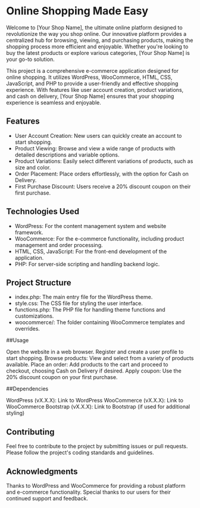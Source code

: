# Online Shopping Made Easy

Welcome to [Your Shop Name], the ultimate online platform designed to revolutionize the way you shop online. Our innovative platform provides a centralized hub for browsing, viewing, and purchasing products, making the shopping process more efficient and enjoyable. Whether you're looking to buy the latest products or explore various categories, [Your Shop Name] is your go-to solution.

This project is a comprehensive e-commerce application designed for online shopping. It utilizes WordPress, WooCommerce, HTML, CSS, JavaScript, and PHP to provide a user-friendly and effective shopping experience. With features like user account creation, product variations, and cash on delivery, [Your Shop Name] ensures that your shopping experience is seamless and enjoyable.

## Features

- User Account Creation: New users can quickly create an account to start shopping.
- Product Viewing: Browse and view a wide range of products with detailed descriptions and variable options.
- Product Variations: Easily select different variations of products, such as size and color.
- Order Placement: Place orders effortlessly, with the option for Cash on Delivery.
- First Purchase Discount: Users receive a 20% discount coupon on their first purchase.

## Technologies Used

- WordPress: For the content management system and website framework.
- WooCommerce: For the e-commerce functionality, including product management and order processing.
- HTML, CSS, JavaScript: For the front-end development of the application.
- PHP: For server-side scripting and handling backend logic.

## Project Structure

- index.php: The main entry file for the WordPress theme.
- style.css: The CSS file for styling the user interface.
- functions.php: The PHP file for handling theme functions and customizations.
- woocommerce/: The folder containing WooCommerce templates and overrides.

##Usage

Open the website in a web browser.
Register and create a user profile to start shopping.
Browse products: View and select from a variety of products available.
Place an order: Add products to the cart and proceed to checkout, choosing Cash on Delivery if desired.
Apply coupon: Use the 20% discount coupon on your first purchase.

##Dependencies

WordPress (vX.X.X): Link to WordPress
WooCommerce (vX.X.X): Link to WooCommerce
Bootstrap (vX.X.X): Link to Bootstrap (if used for additional styling)

## Contributing

Feel free to contribute to the project by submitting issues or pull requests. Please follow the project's coding standards and guidelines.

## Acknowledgments

Thanks to WordPress and WooCommerce for providing a robust platform and e-commerce functionality.
Special thanks to our users for their continued support and feedback.
